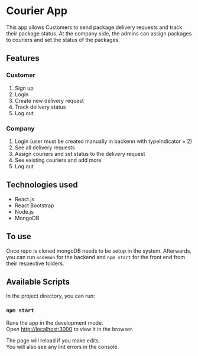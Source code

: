 # Courier App

This app allows Customers to send package delivery requests and track their package status. At the company side, the admins can assign packages to couriers and set the status of the packages.

## Features
### Customer
1. Sign up
2. Login
3. Create new delivery request
4. Track delivery status
5. Log out

### Company
1. Login (user must be created manually in backenn with typeIndicator = 2)
2. See all delivery requests
3. Assign couriers and set status to the delivery request
4. See existing couriers and add more
5. Log out

## Technologies used
- React.js
- React Bootstrap
- Node.js
- MongoDB

## To use
Once repo is cloned mongoDB needs to be setup in the system.
Afterwards, you can run `nodemon` for the backend and `npm start` for the front end from their respective folders.

## Available Scripts

In the project directory, you can run:

### `npm start`

Runs the app in the development mode.<br />
Open [http://localhost:3000](http://localhost:3000) to view it in the browser.

The page will reload if you make edits.<br />
You will also see any lint errors in the console.

